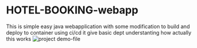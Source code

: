 # HOTEL-BOOKING-webapp
This is simple easy java webapplication with some modification to build and deploy to container using ci/cd it give basic dept understanting how actually this works 
![project demo-file](https://user-images.githubusercontent.com/105065311/182089536-735ad0ba-871a-460d-955a-fe1302854096.PNG)
